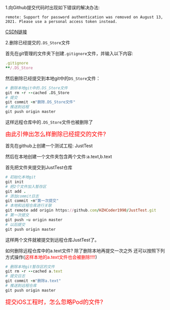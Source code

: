 1.向Github提交代码时出现如下错误的解决办法:

```shell
remote: Support for password authentication was removed on August 13, 2021. Please use a personal access token instead.
```

[CSDN链接](https://blog.csdn.net/weixin_41010198/article/details/119698015)



2.删除已经提交的`.DS_Store`文件

首先在git管理的文件夹下创建`.gitignore`文件，并输入以下内容:

```ruby
.gitignore
**/.DS_Store
```

然后删除已经提交到本地git中的`DS_Store`文件：

```ruby
# 删除本地git中的.DS_Store文件
git rm -r --cached .DS_Store
# 提交
git commit -m"删除.DS_Store文件"
# 推送到远程
git push origin master
```

这样远程仓库中的`.DS_Store`文件也被删除了

<font color=#FF0000 size=4>由此引伸出怎么样删除已经提交的文件?</font>

首先在github上创建一个测试工程: JustTest

然后在本地创建一个文件夹包含两个文件:a.text,b.text

首先把文件夹提交到JustTest仓库

```ruby
# 初始化本地git
git init
# 把2个文件加入暂存区
git add .
# 添加commit日志
git commit -m"第一次提交"
# 本地和远程仓库进行关联
git remote add origin https://github.com/HZHCoder1990/JustTest.git
# 第一次提交
git push -u origin master
# 以后提交
git push origin master
```

这样两个文件就被提交到远程仓库JustTest了。

如何删除远程仓库中的a.text文件? 除了删除本地再提交一次之外 还可以按照下列方式操作(<font color=#FF0000>这样本地的a.text文件也会被删除!!!!</font>)

```ruby
# 删除本地git暂存区的文件
git rm -r --cached a.text
# 提交日志
git commit -m"删除a.text"
# 推送到远程仓库
git push origin master
```



<font color=#FF0000 size=4>提交iOS工程时，怎么忽略Pod的文件?</font>



